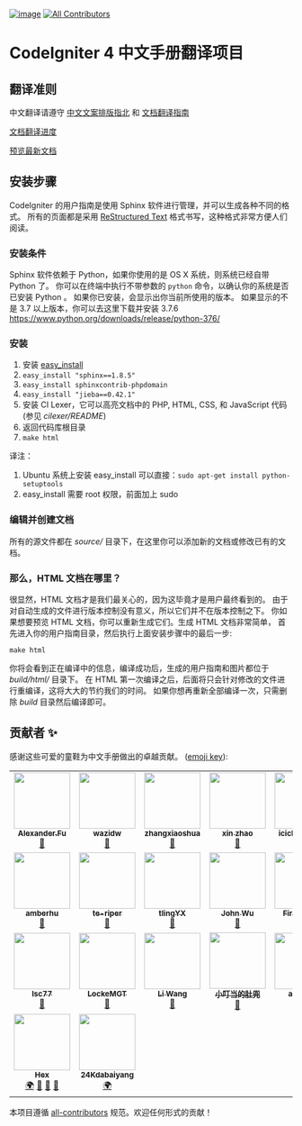 [![image](https://travis-ci.org/CodeIgniter-Chinese/codeigniter4-user-guide.svg?branch=master)](https://travis-ci.org/CodeIgniter-Chinese/codeigniter4-user-guide) [![All Contributors](https://img.shields.io/badge/all_contributors-22-orange.svg?style=flat-square)](#贡献者-)

# CodeIgniter 4 中文手册翻译项目

## 翻译准则

中文翻译请遵守
[中文文案排版指北](http://mazhuang.org/wiki/chinese-copywriting-guidelines/)
和 [文档翻译指南](translation-guide.md)

[文档翻译进度](TODO.md)

[预览最新文档](https://codeigniter-chinese.github.io/codeigniter4-user-guide/)

## 安装步骤

CodeIgniter 的用户指南是使用 Sphinx 软件进行管理，并可以生成各种不同的格式。 所有的页面都是采用 [ReStructured
Text](http://sphinx.pocoo.org/rest.html) 格式书写，这种格式非常方便人们阅读。

### 安装条件

Sphinx 软件依赖于 Python，如果你使用的是 OS X 系统，则系统已经自带 Python 了。 你可以在终端中执行不带参数的
`python` 命令，以确认你的系统是否已安装 Python 。 如果你已安装，会显示出你当前所使用的版本。 如果显示的不是 3.7
以上版本，你可以去这里下载并安装 3.7.6
<https://www.python.org/downloads/release/python-376/>

### 安装

1.  安装
    [easy\_install](http://peak.telecommunity.com/DevCenter/EasyInstall#installing-easy-install)
2.  `easy_install "sphinx==1.8.5"`
3.  `easy_install sphinxcontrib-phpdomain`
4.  `easy_install "jieba==0.42.1"`
5.  安装 CI Lexer，它可以高亮文档中的 PHP, HTML, CSS, 和 JavaScript 代码 (参见
    *cilexer/README*)
6.  返回代码库根目录
7.  `make html`

译注：

1.  Ubuntu 系统上安装 easy\_install 可以直接：`sudo apt-get install
    python-setuptools`
2.  easy\_install 需要 root 权限，前面加上 sudo

### 编辑并创建文档

所有的源文件都在 *source/* 目录下，在这里你可以添加新的文档或修改已有的文档。

### 那么，HTML 文档在哪里？

很显然，HTML 文档才是我们最关心的，因为这毕竟才是用户最终看到的。 由于对自动生成的文件进行版本控制没有意义，所以它们并不在版本控制之下。
你如果想要预览 HTML 文档，你可以重新生成它们。生成 HTML 文档非常简单，
首先进入你的用户指南目录，然后执行上面安装步骤中的最后一步:

    make html

你将会看到正在编译中的信息，编译成功后，生成的用户指南和图片都位于 *build/html/* 目录下。 在 HTML
第一次编译之后，后面将只会针对修改的文件进行重编译，这将大大的节约我们的时间。
如果你想再重新全部编译一次，只需删除 *build* 目录然后编译即可。

## 贡献者 ✨

感谢这些可爱的童鞋为中文手册做出的卓越贡献。 ([emoji key](https://allcontributors.org/docs/en/emoji-key)):

<!-- ALL-CONTRIBUTORS-LIST:START - Do not remove or modify this section -->
<!-- prettier-ignore-start -->
<!-- markdownlint-disable -->
<table>
  <tr>
    <td align="center"><a href="http://alexfu.cc"><img src="https://avatars3.githubusercontent.com/u/9924787?v=4" width="100px;" alt=""/><br /><sub><b>Alexander.Fu</b></sub></a><br /><a href="https://github.com/CodeIgniter-Chinese/codeigniter4-user-guide/commits?author=FlyingWings" title="Documentation">📖</a></td>
    <td align="center"><a href="http://www.wazidw.com"><img src="https://avatars0.githubusercontent.com/u/4579995?v=4" width="100px;" alt=""/><br /><sub><b>wazidw</b></sub></a><br /><a href="https://github.com/CodeIgniter-Chinese/codeigniter4-user-guide/commits?author=wazidw" title="Documentation">📖</a></td>
    <td align="center"><a href="https://github.com/zhangxiaoshua"><img src="https://avatars3.githubusercontent.com/u/31472394?v=4" width="100px;" alt=""/><br /><sub><b>zhangxiaoshua</b></sub></a><br /><a href="https://github.com/CodeIgniter-Chinese/codeigniter4-user-guide/commits?author=zhangxiaoshua" title="Documentation">📖</a></td>
    <td align="center"><a href="https://www.qichengzx.com"><img src="https://avatars0.githubusercontent.com/u/1927478?v=4" width="100px;" alt=""/><br /><sub><b>xin zhao</b></sub></a><br /><a href="https://github.com/CodeIgniter-Chinese/codeigniter4-user-guide/commits?author=qichengzx" title="Documentation">📖</a></td>
    <td align="center"><a href="https://www.minipudding.com"><img src="https://avatars0.githubusercontent.com/u/11162253?v=4" width="100px;" alt=""/><br /><sub><b>icicle198514</b></sub></a><br /><a href="https://github.com/CodeIgniter-Chinese/codeigniter4-user-guide/commits?author=icicle198514" title="Documentation">📖</a></td>
    <td align="center"><a href="https://github.com/calciferlh"><img src="https://avatars0.githubusercontent.com/u/14966692?v=4" width="100px;" alt=""/><br /><sub><b>Calcifer</b></sub></a><br /><a href="https://github.com/CodeIgniter-Chinese/codeigniter4-user-guide/commits?author=calciferlh" title="Documentation">📖</a></td>
    <td align="center"><a href="https://github.com/DuXuanXuan"><img src="https://avatars1.githubusercontent.com/u/17022815?v=4" width="100px;" alt=""/><br /><sub><b>DuXuanXuan</b></sub></a><br /><a href="https://github.com/CodeIgniter-Chinese/codeigniter4-user-guide/commits?author=DuXuanXuan" title="Documentation">📖</a></td>
  </tr>
  <tr>
    <td align="center"><a href="http://amberoracle.blog.163.com/"><img src="https://avatars0.githubusercontent.com/u/9973560?v=4" width="100px;" alt=""/><br /><sub><b>amberhu</b></sub></a><br /><a href="https://github.com/CodeIgniter-Chinese/codeigniter4-user-guide/commits?author=amberzizi" title="Documentation">📖</a></td>
    <td align="center"><a href="https://github.com/te-riper"><img src="https://avatars3.githubusercontent.com/u/33308188?v=4" width="100px;" alt=""/><br /><sub><b>te-riper</b></sub></a><br /><a href="https://github.com/CodeIgniter-Chinese/codeigniter4-user-guide/commits?author=te-riper" title="Documentation">📖</a></td>
    <td align="center"><a href="https://github.com/tlingYX"><img src="https://avatars3.githubusercontent.com/u/28684950?v=4" width="100px;" alt=""/><br /><sub><b>tlingYX</b></sub></a><br /><a href="https://github.com/CodeIgniter-Chinese/codeigniter4-user-guide/commits?author=tlingYX" title="Documentation">📖</a></td>
    <td align="center"><a href="https://github.red"><img src="https://avatars3.githubusercontent.com/u/12731778?v=4" width="100px;" alt=""/><br /><sub><b>John Wu</b></sub></a><br /><a href="https://github.com/CodeIgniter-Chinese/codeigniter4-user-guide/commits?author=wuhan005" title="Documentation">📖</a></td>
    <td align="center"><a href="https://github.com/FirstPunch"><img src="https://avatars0.githubusercontent.com/u/47411716?v=4" width="100px;" alt=""/><br /><sub><b>FirstPunch</b></sub></a><br /><a href="https://github.com/CodeIgniter-Chinese/codeigniter4-user-guide/commits?author=FirstPunch" title="Documentation">📖</a></td>
    <td align="center"><a href="https://github.com/chengshao2014"><img src="https://avatars2.githubusercontent.com/u/6170936?v=4" width="100px;" alt=""/><br /><sub><b>chengshao2014</b></sub></a><br /><a href="https://github.com/CodeIgniter-Chinese/codeigniter4-user-guide/commits?author=chengshao2014" title="Documentation">📖</a></td>
    <td align="center"><a href="https://github.com/wuzheng40"><img src="https://avatars2.githubusercontent.com/u/1391798?v=4" width="100px;" alt=""/><br /><sub><b>Ryan Wu</b></sub></a><br /><a href="https://github.com/CodeIgniter-Chinese/codeigniter4-user-guide/commits?author=wuzheng40" title="Documentation">📖</a></td>
  </tr>
  <tr>
    <td align="center"><a href="https://github.com/lsc77"><img src="https://avatars2.githubusercontent.com/u/17445192?v=4" width="100px;" alt=""/><br /><sub><b>lsc77</b></sub></a><br /><a href="https://github.com/CodeIgniter-Chinese/codeigniter4-user-guide/commits?author=lsc77" title="Documentation">📖</a></td>
    <td align="center"><a href="https://github.com/lockemgt"><img src="https://avatars0.githubusercontent.com/u/50262134?v=4" width="100px;" alt=""/><br /><sub><b>LockeMGT</b></sub></a><br /><a href="https://github.com/CodeIgniter-Chinese/codeigniter4-user-guide/commits?author=lockemgt" title="Documentation">📖</a></td>
    <td align="center"><a href="https://www.cnblogs.com/Andres/"><img src="https://avatars2.githubusercontent.com/u/24663432?v=4" width="100px;" alt=""/><br /><sub><b>Li Wang</b></sub></a><br /><a href="https://github.com/CodeIgniter-Chinese/codeigniter4-user-guide/commits?author=leven87" title="Documentation">📖</a></td>
    <td align="center"><a href="https://github.com/crazePhper"><img src="https://avatars2.githubusercontent.com/u/21233129?v=4" width="100px;" alt=""/><br /><sub><b>小叮当的肚兜</b></sub></a><br /><a href="https://github.com/CodeIgniter-Chinese/codeigniter4-user-guide/commits?author=crazePhper" title="Documentation">📖</a></td>
    <td align="center"><a href="https://github.com/arcsinw"><img src="https://avatars3.githubusercontent.com/u/10514065?v=4" width="100px;" alt=""/><br /><sub><b>arcsinw</b></sub></a><br /><a href="https://github.com/CodeIgniter-Chinese/codeigniter4-user-guide/commits?author=arcsinw" title="Documentation">📖</a></td>
    <td align="center"><a href="https://github.com/Qnurye"><img src="https://avatars0.githubusercontent.com/u/50016379?v=4" width="100px;" alt=""/><br /><sub><b>Qnurye</b></sub></a><br /><a href="https://github.com/CodeIgniter-Chinese/codeigniter4-user-guide/commits?author=Qnurye" title="Documentation">📖</a></td>
    <td align="center"><a href="https://github.com/JerryGai"><img src="https://avatars2.githubusercontent.com/u/38777583?v=4" width="100px;" alt=""/><br /><sub><b>JerryGai</b></sub></a><br /><a href="https://github.com/CodeIgniter-Chinese/codeigniter4-user-guide/commits?author=JerryGai" title="Documentation">📖</a></td>
  </tr>
  <tr>
    <td align="center"><a href="https://codeigniter.org.cn"><img src="https://avatars1.githubusercontent.com/u/13709?v=4" width="100px;" alt=""/><br /><sub><b>Hex</b></sub></a><br /><a href="#translation-hex-ci" title="Translation">🌍</a> <a href="#maintenance-hex-ci" title="Maintenance">🚧</a> <a href="#projectManagement-hex-ci" title="Project Management">📆</a> <a href="https://github.com/CodeIgniter-Chinese/codeigniter4-user-guide/pulls?q=is%3Apr+reviewed-by%3Ahex-ci" title="Reviewed Pull Requests">👀</a></td>
    <td align="center"><a href="https://github.com/bangbangda"><img src="https://avatars1.githubusercontent.com/u/13864407?v=4" width="100px;" alt=""/><br /><sub><b>24Kdabaiyang</b></sub></a><br /><a href="#translation-bangbangda" title="Translation">🌍</a></td>
  </tr>
</table>

<!-- markdownlint-enable -->
<!-- prettier-ignore-end -->
<!-- ALL-CONTRIBUTORS-LIST:END -->

本项目遵循 [all-contributors](https://github.com/all-contributors/all-contributors) 规范。欢迎任何形式的贡献！
